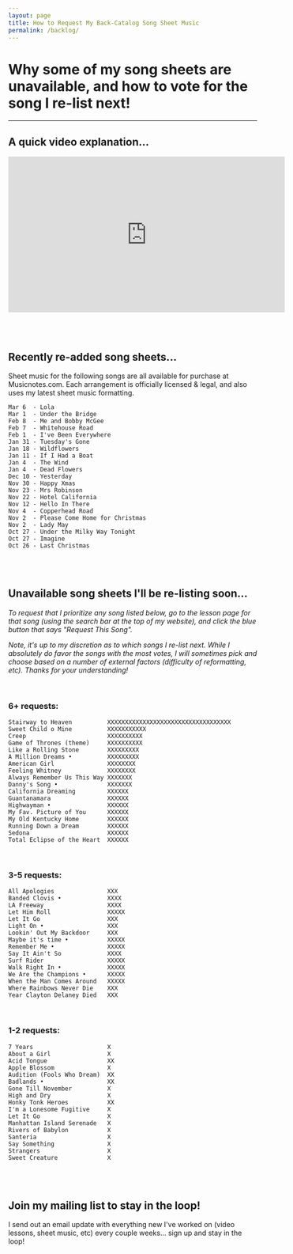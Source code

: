 ```yaml
---
layout: page
title: How to Request My Back-Catalog Song Sheet Music
permalink: /backlog/
---
```


<h1>Why some of my song sheets are unavailable, and how to vote for the song I re-list next!</h1>

<hr />

<h2>A quick video explanation...</h2>

<iframe width="560" height="315" src="https://www.youtube.com/embed/LlmYxrMCRHE" frameborder="0" allow="accelerometer; autoplay; encrypted-media; gyroscope; picture-in-picture" allowfullscreen></iframe>

<br /><br />

<h2>Recently re-added song sheets...</h2>

Sheet music for the following songs are all available for purchase at Musicnotes.com. Each arrangement is officially licensed & legal, and also uses my latest sheet music formatting.

    Mar 6  - Lola
    Mar 1  - Under the Bridge
    Feb 8  - Me and Bobby McGee
    Feb 7  - Whitehouse Road
    Feb 1  - I've Been Everywhere
    Jan 31 - Tuesday's Gone
    Jan 18 - Wildflowers
    Jan 11 - If I Had a Boat
    Jan 4  - The Wind
    Jan 4  - Dead Flowers
    Dec 10 - Yesterday
    Nov 30 - Happy Xmas
    Nov 23 - Mrs Robinson
    Nov 22 - Hotel California
    Nov 12 - Hello In There
    Nov 4  - Copperhead Road
    Nov 2  - Please Come Home for Christmas
    Nov 2  - Lady May
    Oct 27 - Under the Milky Way Tonight
    Oct 27 - Imagine
    Oct 26 - Last Christmas

<br /><br />

<h2>Unavailable song sheets I'll be re-listing soon...</h2>

<p><em>To request that I prioritize any song listed below, go to the lesson page for that song (using the search bar at the top of my website), and click the blue button that says "Request This Song".</em></p>

<p><em>Note, it's up to my discretion as to which songs I re-list next. While I absolutely do favor the songs with the most votes, I will sometimes pick and choose based on a number of external factors (difficulty of reformatting, etc). Thanks for your understanding!</em></p>

<br />

<h3>6+ requests:</h3>

    Stairway to Heaven          XXXXXXXXXXXXXXXXXXXXXXXXXXXXXXXXXXX
    Sweet Child o Mine          XXXXXXXXXXX
    Creep                       XXXXXXXXXX
    Game of Thrones (theme)     XXXXXXXXXX
    Like a Rolling Stone        XXXXXXXXX
    A Million Dreams •          XXXXXXXXX
    American Girl               XXXXXXXX
    Feeling Whitney             XXXXXXXX
    Always Remember Us This Way XXXXXXX
    Danny's Song •              XXXXXXX
    California Dreaming         XXXXXX
    Guantanamara                XXXXXX
    Highwayman •                XXXXXX
    My Fav. Picture of You      XXXXXX
    My Old Kentucky Home        XXXXXX
    Running Down a Dream        XXXXXX
    Sedona                      XXXXXX
    Total Eclipse of the Heart  XXXXXX

<br />
<h3>3-5 requests:</h3>

    All Apologies               XXX
    Banded Clovis •             XXXX
    LA Freeway                  XXXX
    Let Him Roll                XXXXX
    Let It Go                   XXX
    Light On •                  XXX
    Lookin' Out My Backdoor     XXX
    Maybe it's time •           XXXXX
    Remember Me •               XXXXX
    Say It Ain't So             XXXX
    Surf Rider                  XXXXX
    Walk Right In •             XXXXX
    We Are the Champions •      XXXXX
    When the Man Comes Around   XXXXX
    Where Rainbows Never Die    XXX
    Year Clayton Delaney Died   XXX

<br />
<h3>1-2 requests:</h3>

    7 Years                     X
    About a Girl                X
    Acid Tongue                 XX
    Apple Blossom               X
    Audition (Fools Who Dream)  XX
    Badlands •                  XX
    Gone Till November          X
    High and Dry                X
    Honky Tonk Heroes           XX
    I'm a Lonesome Fugitive     X
    Let It Go                   X
    Manhattan Island Serenade   X
    Rivers of Babylon           X
    Santeria                    X  
    Say Something               X
    Strangers                   X
    Sweet Creature              X

<br /><br />

<h2>Join my mailing list to stay in the loop!</h2>
<p>I send out an email update with everything new I've worked on (video lessons, sheet music, etc) every couple weeks... sign up and stay in the loop!</p>
<script async data-uid="200aea9186" src="https://songnotes.ck.page/200aea9186/index.js"></script>
